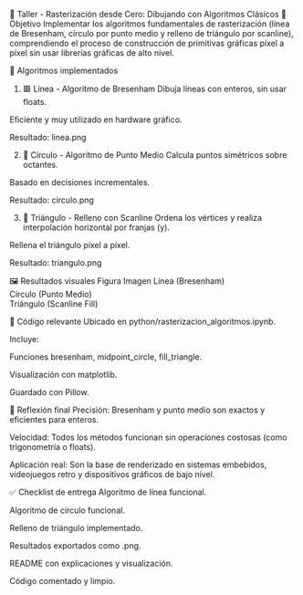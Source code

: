 🧪 Taller - Rasterización desde Cero: Dibujando con Algoritmos Clásicos
🎯 Objetivo
Implementar los algoritmos fundamentales de rasterización (línea de Bresenham, círculo por punto medio y relleno de triángulo por scanline), comprendiendo el proceso de construcción de primitivas gráficas píxel a píxel sin usar librerías gráficas de alto nivel.

🧠 Algoritmos implementados
1. 🟥 Línea - Algoritmo de Bresenham
Dibuja líneas con enteros, sin usar floats.

Eficiente y muy utilizado en hardware gráfico.

Resultado: linea.png

2. 🔵 Círculo - Algoritmo de Punto Medio
Calcula puntos simétricos sobre octantes.

Basado en decisiones incrementales.

Resultado: circulo.png

3. 🔺 Triángulo - Relleno con Scanline
Ordena los vértices y realiza interpolación horizontal por franjas (y).

Rellena el triángulo píxel a píxel.

Resultado: triangulo.png

🖼️ Resultados visuales
Figura	Imagen
Línea (Bresenham)	
Círculo (Punto Medio)	
Triángulo (Scanline Fill)	

🧾 Código relevante
Ubicado en python/rasterizacion_algoritmos.ipynb.

Incluye:

Funciones bresenham, midpoint_circle, fill_triangle.

Visualización con matplotlib.

Guardado con Pillow.

💬 Reflexión final
Precisión: Bresenham y punto medio son exactos y eficientes para enteros.

Velocidad: Todos los métodos funcionan sin operaciones costosas (como trigonometría o floats).

Aplicación real: Son la base de renderizado en sistemas embebidos, videojuegos retro y dispositivos gráficos de bajo nivel.

✅ Checklist de entrega
 Algoritmo de línea funcional.

 Algoritmo de círculo funcional.

 Relleno de triángulo implementado.

 Resultados exportados como .png.

 README con explicaciones y visualización.

 Código comentado y limpio.